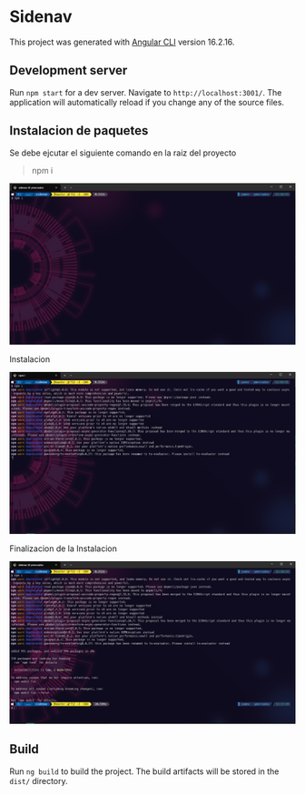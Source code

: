 # Sidenav

This project was generated with [Angular CLI](https://github.com/angular/angular-cli) version 16.2.16.

## Development server

Run `npm start` for a dev server. Navigate to `http://localhost:3001/`. The application will automatically reload if you change any of the source files.

## Instalacion de paquetes
Se debe ejcutar el siguiente comando en la raiz del proyecto 
>npm i
<p align="left">
<img src="https://github.com/ymercadov/sidenav/blob/master/Ejecucion%20del%20Comando.png"/> 
</p>

Instalacion
<br>
<p align="left">
<img src="https://github.com/ymercadov/sidenav/blob/master/Instalcaion%20de%20los%20paquetes.png"/> 
</p>

Finalizacion de la Instalacion
<br>
<p align="left">
<img src="https://github.com/ymercadov/sidenav/blob/master/Finalizacion%20de%20instalacion.png"/> 
</p>

## Build

Run `ng build` to build the project. The build artifacts will be stored in the `dist/` directory.


